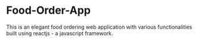 # Food-Order-App
This is an elegant food ordering web application with various functionalities built using reactjs - a javascript framework.